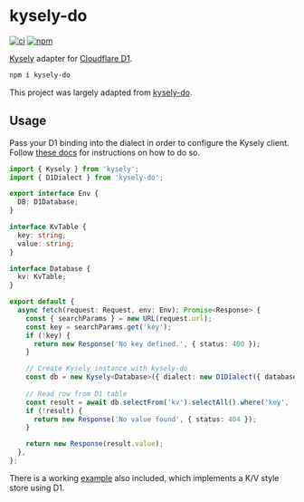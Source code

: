 # kysely-do

[![ci](https://github.com/benallfree/kysely-do/actions/workflows/ci.yaml/badge.svg)](https://github.com/benallfree/kysely-do/actions/workflows/ci.yaml)
[![npm](https://img.shields.io/npm/v/kysely-do.svg)](https://www.npmjs.com/package/kysely-do)

[Kysely](https://github.com/koskimas/kysely) adapter for [Cloudflare D1](https://developers.cloudflare.com/d1/).

```bash
npm i kysely-do
```

This project was largely adapted from [kysely-do](https://github.com/aidenwallis/kysely-do).

## Usage

Pass your D1 binding into the dialect in order to configure the Kysely client. Follow [these docs](https://developers.cloudflare.com/d1/get-started/#4-bind-your-worker-to-your-d1-database) for instructions on how to do so.

```typescript
import { Kysely } from 'kysely';
import { D1Dialect } from 'kysely-do';

export interface Env {
  DB: D1Database;
}

interface KvTable {
  key: string;
  value: string;
}

interface Database {
  kv: KvTable;
}

export default {
  async fetch(request: Request, env: Env): Promise<Response> {
    const { searchParams } = new URL(request.url);
    const key = searchParams.get('key');
    if (!key) {
      return new Response('No key defined.', { status: 400 });
    }

    // Create Kysely instance with kysely-do
    const db = new Kysely<Database>({ dialect: new D1Dialect({ database: env.DB }) });
    
    // Read row from D1 table
    const result = await db.selectFrom('kv').selectAll().where('key', '=', key).executeTakeFirst();
    if (!result) {
      return new Response('No value found', { status: 404 });
    }

    return new Response(result.value);
  },
};
```

There is a working [example](example) also included, which implements a K/V style store using D1.
